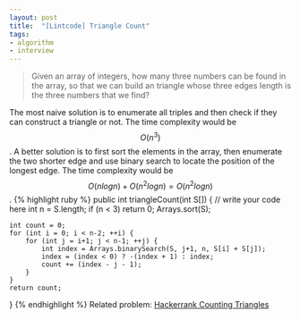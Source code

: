 ```yaml
---
layout: post
title:  "[Lintcode] Triangle Count" 
tags:
- algorithm
- interview
---
```

> Given an array of integers, how many three numbers can be found in the array, so that we can build an triangle whose three edges length is the three numbers that we find?

The most naive solution is to enumerate all triples and then check if they can construct a triangle or not. The time complexity would be $$O(n^3)$$. A better solution is to first sort the elements in the array, then enumerate the two shorter edge and use binary search to locate the position of the longest edge. The time complexity would be $$O(nlogn) + O(n^2logn) = O(n^2logn)$$.
{% highlight ruby %}
public int triangleCount(int S[]) {
    // write your code here
    int n = S.length;
    if (n < 3)
        return 0;
    Arrays.sort(S);
    
    int count = 0;
    for (int i = 0; i < n-2; ++i) {
        for (int j = i+1; j < n-1; ++j) {
            int index = Arrays.binarySearch(S, j+1, n, S[i] + S[j]);
            index = (index < 0) ? -(index + 1) : index;
            count += (index - j - 1);
        }
    }
    return count;
}
{% endhighlight %}
Related problem: [Hackerrank Counting Triangles](https://www.hackerrank.com/contests/codestorm/challenges/ilia)